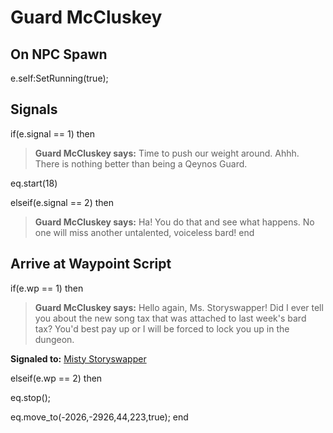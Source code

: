 # Guard McCluskey


## On NPC Spawn
  e.self:SetRunning(true);


## Signals

if(e.signal == 1) then


>**Guard McCluskey says:** Time to push our weight around. Ahhh. There is nothing better than being a Qeynos Guard.


eq.start(18)

elseif(e.signal == 2) then


>**Guard McCluskey says:** Ha! You do that and see what happens. No one will miss another untalented, voiceless bard!
end



## Arrive at Waypoint Script

if(e.wp == 1) then


>**Guard McCluskey says:** Hello again, Ms. Storyswapper! Did I ever tell you about the new song tax that was attached to last week's bard tax? You'd best pay up or I will be forced to lock you up in the dungeon.


**Signaled to:**  [Misty Storyswapper](/npc/12100)

elseif(e.wp == 2) then


eq.stop();


eq.move_to(-2026,-2926,44,223,true);
end
